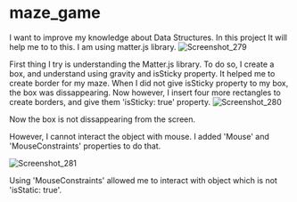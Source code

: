 
# maze_game
 I want to improve my knowledge about Data Structures. In this project It will help me to to this. I am using matter.js library.
![Screenshot_279](https://user-images.githubusercontent.com/51987890/193448702-3ee884f7-eea9-48b2-a1ce-fe696818f6a2.png)


First thing I try is understanding the Matter.js library. To do so, I create a box, and understand using gravity and isSticky property. It helped me to create border for my maze. When I did not give isSticky property to my box, the box was dissappearing. Now however, I insert four more rectangles to create borders, and give them 'isSticky: true' property.
![Screenshot_280](https://user-images.githubusercontent.com/51987890/193448815-e2a9bb57-19ba-46d3-9b05-5d857bcd7df8.png)


Now the box is not dissappearing from the screen.

However, I cannot interact the object with mouse. I added 'Mouse' and 'MouseConstraints' properties to do that.

![Screenshot_281](https://user-images.githubusercontent.com/51987890/193449869-92ddf7d2-93aa-4a69-9a6c-fe5516673a47.png)

Using 'MouseConstraints' allowed me to interact with object which is not 'isStatic: true'. 

